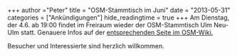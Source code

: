 +++
author ="Peter"
title = "OSM-Stammtisch im Juni"
date = "2013-05-31"
categories = ["Ankündigungen"]
hide_readingtime = true
+++
Am Dienstag, der 4.6. ab 19:00 findet im Freiraum wieder der OSM-Stammtisch Ulm Neu-Ulm statt. Genauere Infos auf der [entsprechenden Seite im OSM-Wiki.](http://wiki.openstreetmap.org/wiki/Ulm_Neu-Ulm/Stammtisch "OSM Ulm" )

Besucher und Interessierte sind herzlich willkommen.
